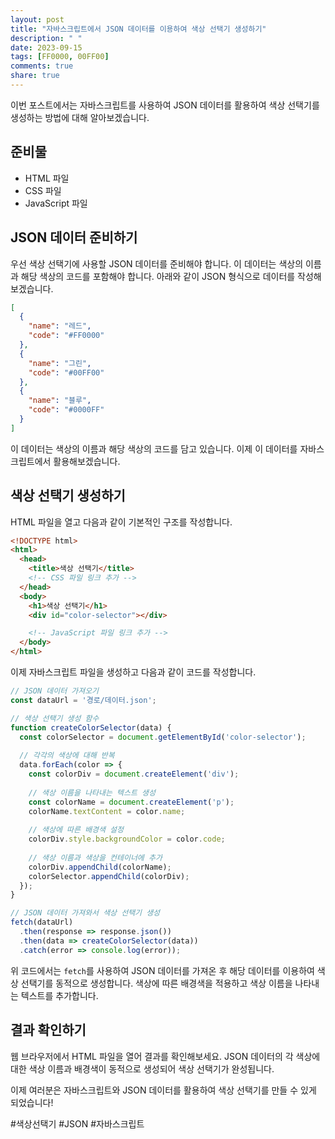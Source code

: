 ```yaml
---
layout: post
title: "자바스크립트에서 JSON 데이터를 이용하여 색상 선택기 생성하기"
description: " "
date: 2023-09-15
tags: [FF0000, 00FF00]
comments: true
share: true
---
```


이번 포스트에서는 자바스크립트를 사용하여 JSON 데이터를 활용하여 색상 선택기를 생성하는 방법에 대해 알아보겠습니다.

## 준비물

- HTML 파일
- CSS 파일
- JavaScript 파일

## JSON 데이터 준비하기

우선 색상 선택기에 사용할 JSON 데이터를 준비해야 합니다. 이 데이터는 색상의 이름과 해당 색상의 코드를 포함해야 합니다. 아래와 같이 JSON 형식으로 데이터를 작성해보겠습니다.

```json
[
  {
    "name": "레드",
    "code": "#FF0000"
  },
  {
    "name": "그린",
    "code": "#00FF00"
  },
  {
    "name": "블루",
    "code": "#0000FF"
  }
]
```

이 데이터는 색상의 이름과 해당 색상의 코드를 담고 있습니다. 이제 이 데이터를 자바스크립트에서 활용해보겠습니다.

## 색상 선택기 생성하기

HTML 파일을 열고 다음과 같이 기본적인 구조를 작성합니다.

```html
<!DOCTYPE html>
<html>
  <head>
    <title>색상 선택기</title>
    <!-- CSS 파일 링크 추가 -->
  </head>
  <body>
    <h1>색상 선택기</h1>
    <div id="color-selector"></div>

    <!-- JavaScript 파일 링크 추가 -->
  </body>
</html>
```

이제 자바스크립트 파일을 생성하고 다음과 같이 코드를 작성합니다.

```javascript
// JSON 데이터 가져오기
const dataUrl = '경로/데이터.json';

// 색상 선택기 생성 함수
function createColorSelector(data) {
  const colorSelector = document.getElementById('color-selector');
  
  // 각각의 색상에 대해 반복
  data.forEach(color => {
    const colorDiv = document.createElement('div');
    
    // 색상 이름을 나타내는 텍스트 생성
    const colorName = document.createElement('p');
    colorName.textContent = color.name;
    
    // 색상에 따른 배경색 설정
    colorDiv.style.backgroundColor = color.code;
    
    // 색상 이름과 색상을 컨테이너에 추가
    colorDiv.appendChild(colorName);
    colorSelector.appendChild(colorDiv);
  });
}

// JSON 데이터 가져와서 색상 선택기 생성
fetch(dataUrl)
  .then(response => response.json())
  .then(data => createColorSelector(data))
  .catch(error => console.log(error));
```

위 코드에서는 `fetch`를 사용하여 JSON 데이터를 가져온 후 해당 데이터를 이용하여 색상 선택기를 동적으로 생성합니다. 색상에 따른 배경색을 적용하고 색상 이름을 나타내는 텍스트를 추가합니다.

## 결과 확인하기

웹 브라우저에서 HTML 파일을 열어 결과를 확인해보세요. JSON 데이터의 각 색상에 대한 색상 이름과 배경색이 동적으로 생성되어 색상 선택기가 완성됩니다.

이제 여러분은 자바스크립트와 JSON 데이터를 활용하여 색상 선택기를 만들 수 있게 되었습니다!

#색상선택기 #JSON #자바스크립트